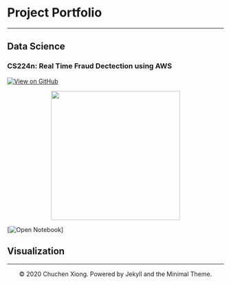 # Project Portfolio
---
## Data Science

### CS224n: Real Time Fraud Dectection using AWS

[![View on GitHub](https://img.shields.io/badge/GitHub-View_on_GitHub-blue?logo=GitHub)](https://github.com/Xion6cc/Fraud-Dectection-using-AWS)

<center><img src="images/AWS_Handout.jpg width="500" height="300""/></center>


[![Open Notebook](https://img.shields.io/badge/Jupyter-Open_Notebook-blue?logo=Jupyter)]

## Visualization

---
<center>© 2020 Chuchen Xiong. Powered by Jekyll and the Minimal Theme.</center>
